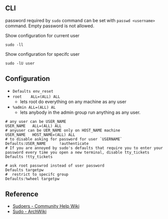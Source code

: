 
## CLI
password required by `sudo` command can be set with `passwd <username>` command.
Empty password is not allowed.

Show configuration for current user

```
sudo -ll 
```

Show configuration for specifc user

```
sudo -lU user
```

## Configuration

- `Defaults env_reset`
- `root    ALL=(ALL) ALL`
    - lets root do everything on any machine as any user
- `%admin ALL=(ALL) AL`
    - lets anybody in the admin group run anything as any user.

```
# any user can be USER_NAME
USER_NAME   ALL=(ALL) ALL
# anyuser can be UER_NAME only on HOST_NAME machine
USER_NAME   HOST_NAME=(ALL) ALL
# to disable asking for password for user `USERNAME`
Defaults:USER_NAME      !authenticate
# If you are annoyed by sudo's defaults that require you to enter your password every time you open a new terminal, disable tty_tickets
Defaults !tty_tickets

# ask root passwrod instead of user password
Defaults targetpw
#  restrict to specifc group
Defaults:%wheel targetpw
```

## Reference
- [Sudoers \- Community Help Wiki](https://help.ubuntu.com/community/Sudoers)
- [Sudo \- ArchWiki](https://wiki.archlinux.org/index.php/sudo)
